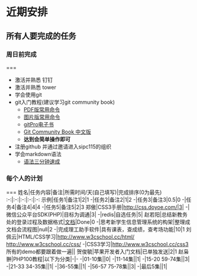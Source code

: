 # 近期安排

## 所有人要完成的任务

###  周日前完成

===

* 激活并熟悉 钉钉
* 激活并熟悉 tower
* 学会使用git
* git入门教程(建议学习git community book)
    * [PDF版常用命令](./source/Git_Cheat_Sheet.pdf)
    * [图片版常用命令]( ./source/Git_Cheat_Sheet.jpg)
    * [gitPro电子书](./source/gitPro.pdf)
    * [Git Community Book 中文版](http://gitbook.liuhui998.com/index.html)
    * **达到会简单操作即可**
* 注册github 并通过邀请进入sipc115的组织
* 学会markdown语法
    * [语法三分钟速成](https://gitcafe.com/GitCafe/Help/wiki/Markdown-%E8%AF%AD%E6%B3%95%E9%80%9F%E6%9F%A5%E8%A1%A8#wiki)

### 每个人的计划

===
姓名|任务内容|备注|所需时间/天(自己填写)|完成排序(0为最先)
:-:|:-:|:-:|:-:|:-:
示例|任务1|备注1|2|1
-|任务2|备注2|1|2
-|任务3|备注3|0.5|0
-|任务4|备注4|4|4
-|任务5|备注5|2|3
郑傲|CSS3手册|http://css.doyoe.com/|3|
-|微信公众平台SDK(PHP)|目标为调通|3|
-|redis|自选任务|5|
赵若阳|总结新教务处的登录过程及数据格式|[文档](./code/zry/信息门户自动登录文档.MD)|Done|0
-|思考新学生信息管理系统的构架|整理成文档会流程图|null|2
-|完成理工助手软件|具有课表，查成绩，查考场功能|10|1
刘佩云|HTML/CSS学习|http://www.w3cschool.cc/html/<br>http://www.w3cschool.cc/css/
-|CSS3学习|http://www.w3cschool.cc/css3<br>所有的demo都要跟着做一遍||
贺俊毓|苹果开发者入门文档|已单独发送|2|1
赵枭翀|PHP100教程|以下为分类|-|-
-|01-10集||0|
-|11-14集||1|
-|15-20 59-74集||3|
-|21-33 34-35集||1|
-|36-55集||1|
-|56-57 75-78集||3|
-|最后5集||1|
